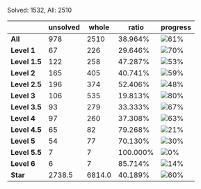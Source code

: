 Solved: 1532, All: 2510

| |unsolved|whole|ratio|progress|
|----|----|----|----|----|
|**All**| 978 | 2510 | 38.964%| ![61%](https://progress-bar.dev/61?title=All) |
|**Level 1**| 67 | 226 | 29.646%| ![70%](https://progress-bar.dev/70?title=Level+1++)|
|**Level 1.5**| 122 | 258 | 47.287%| ![53%](https://progress-bar.dev/53?title=Level+1.5)|
|**Level 2**| 165 | 405 | 40.741%| ![59%](https://progress-bar.dev/59?title=Level+2++)|
|**Level 2.5**| 196 | 374 | 52.406%| ![48%](https://progress-bar.dev/48?title=Level+2.5)|
|**Level 3**| 106 | 535 | 19.813%| ![80%](https://progress-bar.dev/80?title=Level+3++)|
|**Level 3.5**| 93 | 279 | 33.333%| ![67%](https://progress-bar.dev/67?title=Level+3.5)|
|**Level 4**| 97 | 260 | 37.308%| ![63%](https://progress-bar.dev/63?title=Level+4++)|
|**Level 4.5**| 65 | 82 | 79.268%| ![21%](https://progress-bar.dev/21?title=Level+4.5)|
|**Level 5**| 54 | 77 | 70.130%| ![30%](https://progress-bar.dev/30?title=Level+5++)|
|**Level 5.5**| 7 | 7 | 100.000%| ![0%](https://progress-bar.dev/0?title=Level+5.5)|
|**Level 6**| 6 | 7 | 85.714%| ![14%](https://progress-bar.dev/14?title=Level+6++)|
|**Star**|2738.5 | 6814.0 |40.189%| ![60%](https://progress-bar.dev/60?title=Star) |
